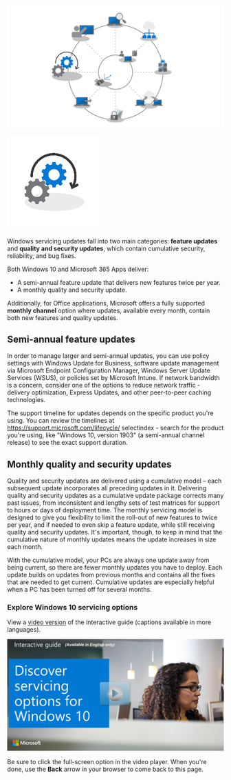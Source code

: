 ![step 7 highlighted on deployment wheel](../media/step-7-wheel.png)

![step 7 icon](../media/step-7-icon.png)

Windows servicing updates fall into two main categories: **feature updates** and **quality and security updates**, which contain cumulative security, reliability, and bug fixes.

Both Windows 10 and Microsoft 365 Apps deliver:

- A semi-annual feature update that delivers new features twice per year.
- A monthly quality and security update.

Additionally, for Office applications, Microsoft offers a fully supported **monthly channel** option where updates, available every month, contain both new features and quality updates.

## Semi-annual feature updates

In order to manage larger and semi-annual updates, you can use policy settings with Windows Update for Business, software update management via Microsoft Endpoint Configuration Manager, Windows Server Update Services (WSUS), or policies set by Microsoft Intune. If network bandwidth is a concern, consider one of the options to reduce network traffic - delivery optimization, Express Updates, and other peer-to-peer caching technologies.

The support timeline for updates depends on the specific product you're using. You can review the timelines at <https://support.microsoft.com/lifecycle/> selectindex - search for the product you're using, like "Windows 10, version 1903" (a semi-annual channel release) to see the exact support duration.

## Monthly quality and security updates

Quality and security updates are delivered using a cumulative model – each subsequent update incorporates all preceding updates in it. Delivering quality and security updates as a cumulative update package corrects many past issues, from inconsistent and lengthy sets of test matrices for support to hours or days of deployment time. The monthly servicing model is designed to give you flexibility to limit the roll-out of new features to twice per year, and if needed to even skip a feature update, while still receiving quality and security updates. It's important, though, to keep in mind that the cumulative nature of monthly updates means the update increases in size each month.

With the cumulative model, your PCs are always one update away from being current, so there are fewer monthly updates you have to deploy. Each update builds on updates from previous months and contains all the fixes that are needed to get current. Cumulative updates are especially helpful when a PC has been turned off for several months.

### Explore Windows 10 servicing options

View a [video version](https://www.microsoft.com/videoplayer/embed/RE44DnU) of the interactive guide (captions available in more languages).

<a href="https://mslearn.cloudguides.com/guides/Discover%20servicing%20options%20for%20Windows%2010">![Discover servicing options for Windows 10](../media/lab-servicing-options.png)</a>  

Be sure to click the full-screen option in the video player. When you're done, use the **Back** arrow in your browser to come back to this page.
